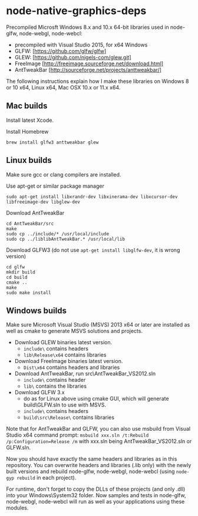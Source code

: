 # node-native-graphics-deps
Precompiled Microsft Windows 8.x and 10.x 64-bit libraries used in node-glfw, node-webgl, node-webcl:
- precompiled with Visual Studio 2015, for x64 Windows
- GLFW: [https://github.com/glfw/glfw]
- GLEW: [https://github.com/nigels-com/glew.git]
- FreeImage [http://freeimage.sourceforge.net/download.html]
- AntTweakBar [http://sourceforge.net/projects/anttweakbar/]

The following instructions explain how I make these libraries on Windows 8 or 10 x64, Linux x64, Mac OSX 10.x or 11.x x64.

Mac builds
----------
Install latest Xcode.

Install Homebrew
```
brew install glfw3 anttweakbar glew
```

Linux builds
------------
Make sure gcc or clang compilers are installed.

Use apt-get or similar package manager
```
sudo apt-get install libxrandr-dev libxinerama-dev libxcursor-dev libfreeimage-dev libglew-dev
```

Download AntTweakBar
```
cd AntTweakBar/src
make
sudo cp ../include/* /usr/local/include
sudo cp ../liblibAntTweakBar.* /usr/local/lib
```

Download GLFW3 (do not use ```apt-get install libglfw-dev```, it is wrong version)
```
cd glfw
mkdir build
cd build
cmake ..
make
sudo make install
```

Windows builds
--------------
Make sure Microsoft Visual Studio (MSVS) 2013 x64 or later are installed as well as cmake to generate MSVS solutions and projects.

- Download GLEW binaries latest version.
  - ```include\``` contains headers
  - ```lib\Release\x64``` contains libraries
- Download FreeImage binaries latest version. 
  - ```Dist\x64``` contains headers and libraries
- Download AntTweakBar, run src\AntTweakBar_VS2012.sln
  - ```include\``` contains header
  - ```lib\``` contains the libraries
- Download GLFW 3.x
  - do as for Linux above using cmake GUI, which will generate build\GLFW.sln to use with MSVS.
  - ```include\``` contains headers
  - ```build\src\Release\``` contains libraries

Note that for AntTweakBar and GLFW, you can also use msbuild from Visual Studio x64 command prompt: ```msbuild xxx.sln /t:Rebuild /p:Configuration=Release /m``` with xxx.sln being AntTweakBar_VS2012.sln or GLFW.sln.

Now you should have exactly the same headers and libraries as in this repository. You can overwrite headers and libraries (.lib only) with the newly built versions and rebuild node-glfw, node-webgl, node-webcl (using ```node-gyp rebuild``` in each project).

For runtime, don't forget to copy the DLLs of these projects (and only .dll) into your Windows\System32 folder. Now samples and tests in node-glfw, node-webgl, node-webcl will run as well as your applications using these modules.


